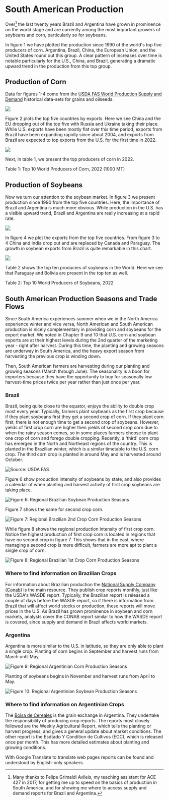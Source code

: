 # South American Production

Over[^24-a-south-american-production-1] the last twenty years Brazil and Argentina have grown in prominence on the world stage and are currently among the most important growers of soybeans and corn, particularly so for soybeans.

[^24-a-south-american-production-1]: Many thanks to Felipe Grimaldi Avileis, my teaching assistant for ACE 427 in 2017, for getting me up to speed on the basics of production in South America, and for showing me where to access supply and demand reports for Brazil and Argentina.

In figure 1 we have plotted the production since 1990 of the world's top five producers of corn. Argentina, Brazil, China, the European Union, and the United States round out this group. A clear pattern of increases over time is notable particularly for the U.S., China, and Brazil, generating a dramatic upward trend in the production from this top group.

## Production of Corn

Data for figures 1-4 come from the [USDA FAS World Production Supply and Demand](https://apps.fas.usda.gov/psdonline/app/index.html#/app/downloads) historical data-sets for grains and oilseeds.

![](assets/SouthAmericanProduction_TopProdCorn.png)

Figure 2 plots the top five countries by exports. Here we see China and the EU dropping out of the top five with Russia and Ukraine taking their place. While U.S. exports have been mostly flat over this time period, exports from Brazil have been expanding rapidly since about 2004, and exports from Brazil are expected to top exports from the U.S. for the first time in 2022.

![](assets/SouthAmericanProduction_TopExporterCorn.png)

Next, in table 1, we present the top producers of corn in 2022.

<div data-pagedtable="false">
  <script data-pagedtable-source type="application/json">
{"columns":[{"label":["X"],"name":[1],"type":["int"],"align":["right"]},{"label":["Country_Name"],"name":[2],"type":["chr"],"align":["left"]},{"label":["Value"],"name":[3],"type":["int"],"align":["right"]}],"data":[{"1":"1","2":"Brazil","3":"50000"},{"1":"2","2":"United States","3":"46992"},{"1":"3","2":"Argentina","3":"28000"},{"1":"4","2":"Ukraine","3":"23500"},{"1":"5","2":"India","3":"4000"},{"1":"6","2":"South Africa","3":"3400"},{"1":"7","2":"Russia","3":"3300"},{"1":"8","2":"Paraguay","3":"3100"},{"1":"9","2":"Burma","3":"2450"},{"1":"10","2":"European Union","3":"2200"}],"options":{"columns":{"min":{},"max":[10]},"rows":{"min":[10],"max":[10]},"pages":{}}}
  </script>
</div>

Table 1: Top 10 World Producers of Corn, 2022 (1000 MT)

## Production of Soybeans

Now we turn our attention to the soybean market. In figure 3 we present production since 1990 from the top five countries. Here, the importance of Brazil and Argentina is much more obvious. While production in the U.S. has a visible upward trend, Brazil and Argentina are really increasing at a rapid rate.

![](assets/SouthAmericanProd_TopProdSoy.png)

In figure 4 we plot the exports from the top five countries. From figure 3 to 4 China and India drop out and are replaced by Canada and Paraguay. The growth in soybean exports from Brazil is quite remarkable in this chart.

![](assets/SouthAmericanProd_TopExporterSoy.png)

Table 2 shows the top ten producers of soybeans in the World. Here we see that Paraguay and Bolivia are present in the top ten as well.

<div data-pagedtable="false">
  <script data-pagedtable-source type="application/json">
{"columns":[{"label":["X"],"name":[1],"type":["int"],"align":["right"]},{"label":["Country_Name"],"name":[2],"type":["chr"],"align":["left"]},{"label":["Value"],"name":[3],"type":["int"],"align":["right"]}],"data":[{"1":"1","2":"Brazil","3":"92700"},{"1":"2","2":"United States","3":"54839"},{"1":"3","2":"Paraguay","3":"6400"},{"1":"4","2":"Canada","3":"4200"},{"1":"5","2":"Argentina","3":"3400"},{"1":"6","2":"Ukraine","3":"2100"},{"1":"7","2":"Uruguay","3":"2000"},{"1":"8","2":"Russia","3":"1450"},{"1":"9","2":"South Africa","3":"300"},{"1":"10","2":"European Union","3":"250"}],"options":{"columns":{"min":{},"max":[10]},"rows":{"min":[10],"max":[10]},"pages":{}}}
  </script>
</div>

Table 2: Top 10 World Producers of Soybeans, 2022

## South American Production Seasons and Trade Flows

Since South America experiences summer when we in the North America experience winter and vice versa, North American and South American production is nicely complementary in providing corn and soybeans for the export market. We noted in Chapter 9 and 10 that U.S. corn and soybean exports are at their highest levels during the 2nd quarter of the marketing year - right after harvest. During this time, the planting and growing seasons are underway in South America, and the heavy export season from harvesting the previous crop is winding down.

Then, South American farmers are harvesting during our planting and growing seasons (March through June). The seasonality is a boon for importers because they have the opportunity to buy for seasonally low harvest-time prices twice per year rather than just once per year.

### Brazil

Brazil, being quite close to the equator, enjoys the ability to double crop most every year. Typically, farmers plant soybeans as the first crop because if they plant soybeans first they get a second crop of corn. If they plant corn first, there is not enough time to get a second crop of soybeans. However, yields of first crop corn are higher then yields of second crop corn due to when the rainy season comes, so in some places farmers choose to plant one crop of corn and forego double cropping. Recently, a 'third' corn crop has emerged in the North and Northeast regions of the country. This is planted in the Brazilian winter, which is a similar timetable to the U.S. corn crop. The third corn crop is planted in around May and is harvested around October.

![Source: USDA FAS](assets/Brazilcalendar.png)

Figure 6 show production intensity of soybeans by state, and also provides a calendar of when planting and harvest activity of first crop soybeans are taking place.

![Figure 6: Regional Brazilian Soybean Production Seasons](assets/Brazil_Soybean.png)

Figure 7 shows the same for second crop corn.

![Figure 7: Regional Brazilian 2nd Crop Corn Production Seasons](assets/Brazil_SecondSeason_Corn.png)

While figure 8 shows the regional production intensity of first crop corn. Notice the highest production of first crop corn is located in regions that have no second crop in figure 7. This shows that in the east, where managing a second crop is more difficult, farmers are more apt to plant a single crop of corn.

![Figure 8: Regional Brazilian 1st Crop Corn Production Seasons](assets/Brazil_FirstSeason_Corn.png)

### Where to find information on Brazilian Crops

For information about Brazilian production the [National Supply Company (Conab)](http://www.conab.gov.br/index.php) is the main resource. They publish crop reports monthly, just like the USDA's WASDE report. Typically, the Brazilian report is released a couple of days before the WASDE report, so if there is information from Brazil that will affect world stocks or production, these reports will move prices in the U.S. As Brazil has grown prominence in soybean and corn markets, analysts cover the CONAB report similar to how the WASDE report is covered, since supply and demand in Brazil affects world markets.

### Argentina

Argentina is more similar to the U.S. in latitude, so they are only able to plant a single crop. Planting of corn begins in September and harvest runs from March until May.

![Figure 9: Regional Argentinian Corn Production Seasons](assets/Argentina_Departments_Corn.png)

Planting of soybeans begins in November and harvest runs from April to May.

![Figure 10: Regional Argentinian Soybean Production Seasons](assets/Argentina_Departments_Soybean.png)

### Where to find information on Argentinian Crops

The [Bolsa de Cereales](https://www.bolsadecereales.com/) is the grain exchange in Argentina. They undertake the responsibility of producing crop reports. The reports most closely followed are the Weekly Agricultural Report, which tells the planting or harvest progress, and gives a general update about market conditions. The other report is the Esdtado Y Condition de Cultivos (ECC), which is released once per month. This has more detailed estimates about planting and growing conditions.

With Google Translate to translate web pages reports can be found and understood by English-only speakers.

